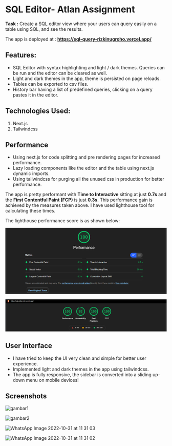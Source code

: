 # SQL Editor- Atlan Assignment

**Task :** Create a SQL editor view where your users can query easily on a table using SQL, and see the results.

The app is deployed at : **https://sql-query-rizkinugroho.vercel.app/**

## Features:

- SQL Editor with syntax highlighting and light / dark themes. Queries can be run and the editor can be cleared as well.
- Light and dark themes in the app, theme is persisted on page reloads.
- Tables can be exported to csv files.
- History bar having a list of predefined queries, clicking on a query pastes it in the editor.

## Technologies Used:

1. Next.js
2. Tailwindcss

## Performance

- Using next.js for code splitting and pre rendering pages for increased performance.
- Lazy loading components like the editor and the table using next.js dynamic imports.
- Using tailwindcss for purging all the unused css in production for better performance.

The app is pretty performant with **Time to Interactive** sitting at just **0.7s** and the **First Contentful Paint (FCP)** is just **0.3s**. This performance gain is achieved by the measures taken above. I have used lighthouse tool for calculating these times.

The lighthouse performance score is as shown below:

![Lighthouse performance score](https://raw.githubusercontent.com/anshuman9999/sql-editor/main/public/screenshots/lh-perf.png)

![Lighthouse main score](https://raw.githubusercontent.com/anshuman9999/sql-editor/main/public/screenshots/lh-main.png)

## User Interface

- I have tried to keep the UI very clean and simple for better user experience.
- Implemented light and dark themes in the app using tailwindcss.
- The app is fully responsive, the sidebar is converted into a sliding up-down menu on mobile devices!

## Screenshots

![gambar1](https://user-images.githubusercontent.com/36374356/198930913-c6e6aee5-0c97-460b-863b-ad749777f5d1.PNG)

![gambar2](https://user-images.githubusercontent.com/36374356/198931161-e8129128-35b6-420e-8893-c768d918f505.PNG)

![WhatsApp Image 2022-10-31 at 11 31 03](https://user-images.githubusercontent.com/36374356/198931566-4802e97d-cf2c-45c3-8ef2-03cf818943cf.jpeg)

![WhatsApp Image 2022-10-31 at 11 31 02](https://user-images.githubusercontent.com/36374356/198931618-71066ce9-082f-4954-ba60-6b1bdc2f4ea9.jpeg)
